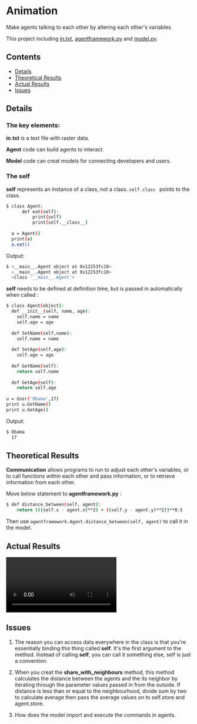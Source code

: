 # Animation

Make agents talking to each other by altering each other's variables

This project including [in.txt](https://github.com/hahatori/Animation/blob/master/in.txt), [agentframework.py](https://github.com/hahatori/Animation/blob/master/agentframework.py) and [model.py](https://github.com/hahatori/Animation/blob/master/model.py).

## Contents

- [Details](#details)
- [Theoretical Results](#theoretical-results)
- [Actual Results](#actual-results)
- [Issues](#issues)

## Details

### The key elements:

**in.txt** is a text file with raster data.

**Agent** code can build agents to interact.

**Model** code can creat models for connecting developers and users.

### The self 

**self** represents an instance of a class, not a class. ```self.class ``` points to the class.

```sh
$ class Agent:       
      def eat(self): 
          print(self)
          print(self.__class__)
      
  a = Agent() 
  print(a)
  a.eat()  
```
Output:

```sh
$ <__main__.Agent object at 0x12253fc10>
  <__main__.Agent object at 0x12253fc10>
  <class '__main__.Agent'>
```

**self** needs to be defined at definition time, but is passed in automatically when called :

```sh
$ class Agent(object): 
  def __init__(self, name, age): 
    self.name = name 
    self.age = age 
  
  def SetName(self,name): 
    self.name = name 
  
  def SetAge(self,age): 
    self.age = age 
  
  def GetName(self): 
    return self.name 
  
  def GetAge(self): 
    return self.age 
  
u = User('Obama',17) 
print u.GetName() 
print u.GetAge() 
```

Output:

```sh
$ Obama
  17
```

## Theoretical Results

**Communication** allows programs to run to adjust each other's variables, or to call functions within each other and pass information, or to retrieve information from each other.

Move below statement to **agentframework.py** :

```sh
$ def distance_between(self, agent):
    return (((self.x - agent.x)**2) + ((self.y - agent.y)**2))**0.5
```

Then use ```agentframework.Agent.distance_between(self, agent)``` to call it in the model. 

## Actual Results

![Animation](https://github.com/hahatori/Python_Assignment1/blob/master/Ani.mov)

## Issues

1. The reason you can access data everywhere in the class is that you're essentially binding this thing called **self**. It's the first argument to the method. Instead of calling **self**, you can call it something else, self is just a convention.

2. When you creat the **share_with_neighbours** method, this method calculates the distance between the agents and the its neighbor by iterating through the parameter values passed in from the outside. If distance is less than or equal to the neighbourhood, divide sum by two to calculate average then pass the average values on to self.store and agent.store.

3. How does the model import and execute the commands in agents.



